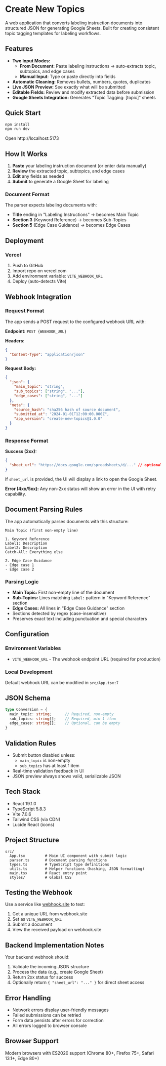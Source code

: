 # Create New Topics

A web application that converts labeling instruction documents into structured JSON for generating Google Sheets. Built for creating consistent topic tagging templates for labeling workflows.

## Features

- **Two Input Modes:**
  - **From Document**: Paste labeling instructions → auto-extracts topic, subtopics, and edge cases
  - **Manual Input**: Type or paste directly into fields
- **Automatic Cleaning:** Removes bullets, numbers, quotes, duplicates
- **Live JSON Preview:** See exactly what will be submitted
- **Editable Fields:** Review and modify extracted data before submission
- **Google Sheets Integration:** Generates "Topic Tagging: [topic]" sheets

## Quick Start

```bash
npm install
npm run dev
```

Open http://localhost:5173

## How It Works

1. **Paste** your labeling instruction document (or enter data manually)
2. **Review** the extracted topic, subtopics, and edge cases
3. **Edit** any fields as needed
4. **Submit** to generate a Google Sheet for labeling

### Document Format

The parser expects labeling documents with:
- **Title** ending in "Labeling Instructions" → becomes Main Topic
- **Section 3** (Keyword Reference) → becomes Sub-Topics
- **Section 5** (Edge Case Guidance) → becomes Edge Cases

## Deployment

### Vercel
1. Push to GitHub
2. Import repo on vercel.com
3. Add environment variable: `VITE_WEBHOOK_URL`
4. Deploy (auto-detects Vite)

## Webhook Integration

### Request Format
The app sends a POST request to the configured webhook URL with:

**Endpoint:** `POST {WEBHOOK_URL}`

**Headers:**
```json
{
  "Content-Type": "application/json"
}
```

**Request Body:**
```json
{
  "json": {
    "main_topic": "string",
    "sub_topics": ["string", "..."],
    "edge_cases": ["string", "..."]
  },
  "meta": {
    "source_hash": "sha256 hash of source document",
    "submitted_at": "2024-01-01T12:00:00.000Z",
    "app_version": "create-new-topics@1.0.0"
  }
}
```

### Response Format

**Success (2xx):**
```json
{
  "sheet_url": "https://docs.google.com/spreadsheets/d/..." // optional
}
```

If `sheet_url` is provided, the UI will display a link to open the Google Sheet.

**Error (4xx/5xx):**
Any non-2xx status will show an error in the UI with retry capability.

## Document Parsing Rules

The app automatically parses documents with this structure:

```
Main Topic (first non-empty line)

1. Keyword Reference
Label1: Description
Label2: Description  
Catch-All: Everything else

2. Edge Case Guidance
- Edge case 1
- Edge case 2
```

### Parsing Logic
- **Main Topic:** First non-empty line of the document
- **Sub-Topics:** Lines matching `Label:` pattern in "Keyword Reference" section
- **Edge Cases:** All lines in "Edge Case Guidance" section
- Sections detected by regex (case-insensitive)
- Preserves exact text including punctuation and special characters

## Configuration

### Environment Variables
- `VITE_WEBHOOK_URL` - The webhook endpoint URL (required for production)

### Local Development
Default webhook URL can be modified in `src/App.tsx:7`

## JSON Schema

```typescript
type Conversion = {
  main_topic: string;      // Required, non-empty
  sub_topics: string[];    // Required, min 1 item
  edge_cases: string[];    // Optional, can be empty
}
```

## Validation Rules
- Submit button disabled unless:
  - `main_topic` is non-empty
  - `sub_topics` has at least 1 item
- Real-time validation feedback in UI
- JSON preview always shows valid, serializable JSON

## Tech Stack
- React 19.1.0
- TypeScript 5.8.3  
- Vite 7.0.6
- Tailwind CSS (via CDN)
- Lucide React (icons)

## Project Structure
```
src/
  App.tsx         # Main UI component with submit logic
  parser.ts       # Document parsing functions
  types.ts        # TypeScript type definitions
  utils.ts        # Helper functions (hashing, JSON formatting)
  main.tsx        # React entry point
  styles/         # Global CSS
```

## Testing the Webhook

Use a service like [webhook.site](https://webhook.site) to test:
1. Get a unique URL from webhook.site
2. Set as `VITE_WEBHOOK_URL`
3. Submit a document
4. View the received payload on webhook.site

## Backend Implementation Notes

Your backend webhook should:
1. Validate the incoming JSON structure
2. Process the data (e.g., create Google Sheet)
3. Return 2xx status for success
4. Optionally return `{ "sheet_url": "..." }` for direct sheet access

## Error Handling
- Network errors display user-friendly messages
- Failed submissions can be retried
- Form data persists after errors for correction
- All errors logged to browser console

## Browser Support
Modern browsers with ES2020 support (Chrome 80+, Firefox 75+, Safari 13.1+, Edge 80+)
